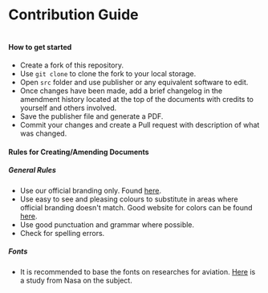 

# Contribution Guide
#
#### How to get started
- Create a fork of this repository.
- Use ```git clone``` to clone the fork to your local storage.
- Open ```src``` folder and use publisher or any equivalent software to edit.
- Once changes have been made, add a brief changelog in the amendment history located at the top of the documents with credits to yourself and others involved.
- Save the publisher file and generate a PDF. 
- Commit your changes and create a Pull request with description of what was changed.

#### Rules for Creating/Amending Documents
##### General Rules
- Use our official branding only. Found [here](https://github.com/flybywiresim/fbw-branding).
- Use easy to see and pleasing colours to substitute in areas where official branding doesn't match. Good website for colors can be found [here](https://flatuicolors.com/).
- Use good punctuation and grammar where possible.
- Check for spelling errors.

##### Fonts
- It is recommended to base the fonts on researches for aviation. [Here](https://ti.arc.nasa.gov/m/profile/adegani/Flight-Deck_Documentation.pdf) is a study from Nasa on the subject. 
